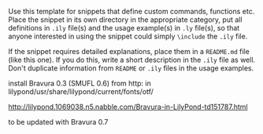 Use this template for snippets that define custom commands, functions etc.
Place the snippet in its own directory in the appropriate category,
put all definitions in `.ily` file(s) and the usage example(s) in `.ly` file(s),
so that anyone interested in using the snippet could simply `\include` the `.ily` file.

If the snippet requires detailed explanations, place them in a `README.md` file
(like this one).  If you do this, write a short description in the `.ily` file as well.
Don't duplicate information from `README` or `.ily` files in the usage examples.

install Bravura 0.3 (SMUFL 0.6) from 
http: 
in
lilypond/usr/share/lilypond/current/fonts/otf/

http://lilypond.1069038.n5.nabble.com/Bravura-in-LilyPond-td151787.html

to be updated with Bravura 0.7
